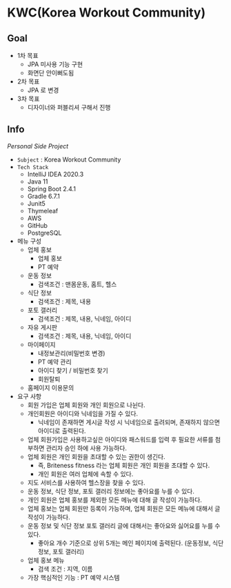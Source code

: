 # KWC(Korea Workout Community)

## Goal

- 1차 목표
  - JPA 미사용 기능 구현
  - 화면단 안이뻐도됨
- 2차 목표
  - JPA 로 변경
- 3차 목표
  - 디자이너와 퍼블리셔 구해서 진행

## Info

_Personal Side Project_

- `Subject` : Korea Workout Community
- `Tech Stack`
  - IntelliJ IDEA 2020.3
  - Java 11
  - Spring Boot 2.4.1
  - Gradle 6.7.1
  - Junit5
  - Thymeleaf
  - AWS
  - GitHub
  - PostgreSQL
- 메뉴 구성
  - 업체 홍보
    - 업체 홍보
    - PT 예약
  - 운동 정보
    - 검색조건 : 맨몸운동, 홈트, 헬스
  - 식단 정보
    - 검색조건 : 제목, 내용
  - 포토 갤러리
    - 검색조건 : 제목, 내용, 닉네임, 아이디
  - 자유 게시판
    - 검색조건 : 제목, 내용, 닉네임, 아이디
  - 마이페이지
    - 내정보관리(비밀번호 변경)
    - PT 예약 관리
    - 아이디 찾기 / 비밀번호 찾기
    - 회원탈퇴
  - 홈페이지 이용문의
- 요구 사항
  - 회원 가입은 업체 회원와 개인 회원으로 나뉜다.
  - 개인회원은 아이디와 닉네임을 가질 수 있다.
    - 닉네임이 존재하면 게시글 작성 시 닉네임으로 출려되며, 존재하지 않으면 아이디로 출력된다.
  - 업체 회원가입은 사용하고싶은 아이디와 패스워드를 입력 후 필요한 서류를 첨부하면 관리자 승인 하에 사용 가능하다.
  - 업체 회원은 개인 회원을 초대할 수 있는 권한이 생긴다.
    - 즉, Briteness fitness 라는 업체 회원은 개인 회원을 초대할 수 있다.
    - 개인 회원은 여러 업체에 속할 수 있다.
  - 지도 서비스를 사용하여 헬스장을 찾을 수 있다.
  - 운동 정보, 식단 정보, 포토 갤러리 정보에는 좋아요를 누를 수 있다.
  - 개인 회원은 업체 홍보를 제외한 모든 메뉴에 대해 글 작성이 가능하다.
  - 업체 홍보는 업체 회원만 등록이 가능하며, 업체 회원은 모든 메뉴에 대해서 글 작성이 가능하다.
  - 운동 정보 및 식단 정보 포토 갤러리 글에 대해서는 좋아요와 싫어요를 누를 수 있다.
    - 좋아요 개수 기준으로 상위 5개는 메인 페이지에 출력된다. (운동정보, 식단정보, 포토 갤러리)
  - 업체 홍보 메뉴
    - 검색 조건 : 지역, 이름
  - 가장 핵심적인 기능 : PT 예약 시스템
 
